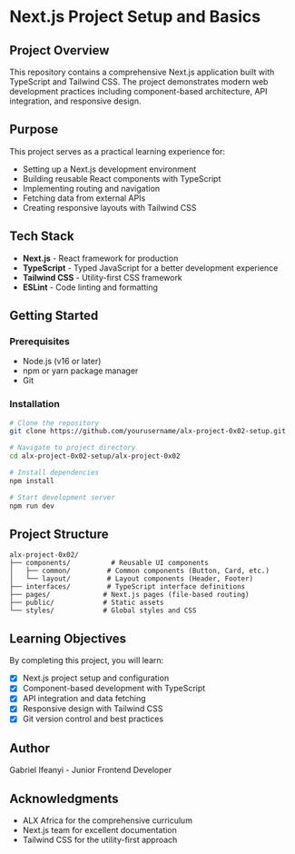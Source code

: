 # Next.js Project Setup and Basics

## Project Overview

This repository contains a comprehensive Next.js application built with TypeScript and Tailwind CSS. The project demonstrates modern web development practices including component-based architecture, API integration, and responsive design.

## Purpose

This project serves as a practical learning experience for:
- Setting up a Next.js development environment
- Building reusable React components with TypeScript
- Implementing routing and navigation
- Fetching data from external APIs
- Creating responsive layouts with Tailwind CSS

## Tech Stack

- **Next.js** - React framework for production
- **TypeScript** - Typed JavaScript for a better development experience
- **Tailwind CSS** - Utility-first CSS framework
- **ESLint** - Code linting and formatting

## Getting Started

### Prerequisites
- Node.js (v16 or later)
- npm or yarn package manager
- Git

### Installation
```bash
# Clone the repository
git clone https://github.com/yourusername/alx-project-0x02-setup.git

# Navigate to project directory
cd alx-project-0x02-setup/alx-project-0x02

# Install dependencies
npm install

# Start development server
npm run dev
```

## Project Structure
```
alx-project-0x02/
├── components/          # Reusable UI components
│   ├── common/         # Common components (Button, Card, etc.)
│   └── layout/         # Layout components (Header, Footer)
├── interfaces/         # TypeScript interface definitions
├── pages/             # Next.js pages (file-based routing)
├── public/            # Static assets
└── styles/            # Global styles and CSS
```

## Learning Objectives

By completing this project, you will learn:
- [x] Next.js project setup and configuration
- [x] Component-based development with TypeScript
- [x] API integration and data fetching
- [x] Responsive design with Tailwind CSS
- [x] Git version control and best practices

## Author

Gabriel Ifeanyi - Junior Frontend Developer

## Acknowledgments

- ALX Africa for the comprehensive curriculum
- Next.js team for excellent documentation
- Tailwind CSS for the utility-first approach

